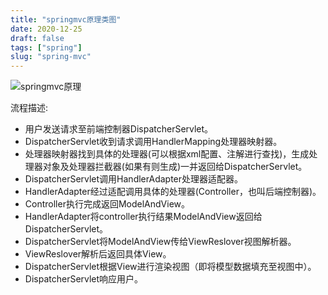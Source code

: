 ```yaml
---
title: "springmvc原理类图"
date: 2020-12-25
draft: false
tags: ["spring"]
slug: "spring-mvc"
---
```


![springmvc原理](/myblog/posts/images/application/springmvc原理.jpg)

流程描述:
- 用户发送请求至前端控制器DispatcherServlet。
- DispatcherServlet收到请求调用HandlerMapping处理器映射器。
- 处理器映射器找到具体的处理器(可以根据xml配置、注解进行查找)，生成处理器对象及处理器拦截器(如果有则生成)一并返回给DispatcherServlet。
- DispatcherServlet调用HandlerAdapter处理器适配器。
- HandlerAdapter经过适配调用具体的处理器(Controller，也叫后端控制器)。
- Controller执行完成返回ModelAndView。
- HandlerAdapter将controller执行结果ModelAndView返回给DispatcherServlet。
- DispatcherServlet将ModelAndView传给ViewReslover视图解析器。
- ViewReslover解析后返回具体View。
- DispatcherServlet根据View进行渲染视图（即将模型数据填充至视图中）。
- DispatcherServlet响应用户。

